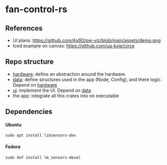 # fan-control-rs

## References
- UI plans: https://github.com/Ax9D/pw-viz/blob/main/assets/demo.png
- Iced example on canvas: https://github.com/ua-kxie/circe



## Repo structure
- [hardware](./hardware/README.md): define an abstraction around the hardware.
- [data](./data/README.md): define structures used in the app (Node, Config), and there logic. Depend on [hardware](./hardware/README.md)
- [ui](./ui/README.md): implement the UI. Depend on [data](./data/README.md)
- the app: integrate all this crates into on executable


## Dependencies

#### Ubuntu
```
sudo apt install libsensors-dev
```
#### Fedora
```
sudo dnf install lm_sensors-devel
```